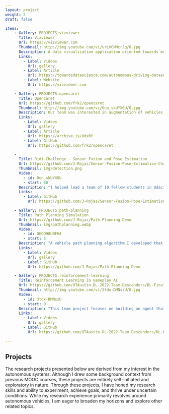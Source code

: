 ```yaml
---
layout: project
weight: 2
draft: false

items:
    - Gallery: PROJECTS:vizviewer
      Title: Vizviewer
      Url: https://vizviewer.com
      Thumbnail: http://img.youtube.com/vi/urLVCNMcrJg/0.jpg
      Description: A data visualization application oriented towards multi-model engineering and scientific datasets. I built this tool using Python, Typescript, Vue with integration with ROS. I have used this during my robotics research for visualizing real time and pre-recorded sensor and algorithm outputs, but have adapted it for other related tasks, including as an extension to Python Notebooks for data science research and customizable dashboards.
      Links:
        - Label: Videos
          Url: gallery
        - Label: Article
          Url: https://towardsdatascience.com/autonomous-driving-dataset-visualization-with-python-and-vizviewer-24ce3d3d11a0
        - Label: Website
          Url: https://vizviewer.com

    - Gallery: PROJECTS:opencaret
      Title: OpenCaret
      Url: https://github.com/frk2/opencaret
      Thumbnail: http://img.youtube.com/vi/Oun_skUYX0U/0.jpg
      Description: Our team was interested in augmentation of vehicles for autonomous vehicle research. Our effort was focused on reverse-engineering the control systems to allow autonomous steering and speed control a vehicle. My major individual contribution was successfully adding support for a new vehicle (Hyundai Sonata) and demonstrating autonomous control using Arduino and ROS along with a sensor suite of cameras, GNSS-RTK, radar. Our team's effort was published in the [New York Times](https://archive.is/UdxRY).
      Links:
        - Label: Videos
          Url: gallery
        - Label: Article
          Url: https://archive.is/UdxRY
        - Label: GitHub
          Url: https://github.com/frk2/opencaret

    -
      Title: Didi-Challenge - Sensor Fusion and Pose Estimation
      Url: https://github.com/J-Rojas/Sensor-Fusion-Pose-Estimation-Challenge
      Thumbnail: img/detection.png
      Video:
        - id: Oun_skUYX0U
        - start: 60
      Description: "I helped lead a team of 10 fellow students in Udacity's autonomous vehicle coursework to develop a sensor fusion algorithm to detect cars and pedestrians using Didi Chuxing's datasets. We trained a convolutional neural net using multi-modal data: camera images, 360 degree and overhead lidar views. We submitted our work into a global competition and our team scored in the top 20 of over 200 teams worldwide."
      Links:
        - Label: GitHub
          Url: https://github.com/J-Rojas/Sensor-Fusion-Pose-Estimation-Challenge

    - Gallery: PROJECTS:path-planning
      Title: Path Planning Simulation
      Url: https://github.com/J-Rojas/Path-Planning-Demo
      Thumbnail: img/pathplanning.webp
      Video:
        - id: OEOO98UNFH4
        - start: 5
      Description: "A vehicle path planning algorithm I developed that searches for viable, safe, and comfortable trajectories for simulated highway driving. The technique use higher-order curve fitting to prioritize comfort and safety by constraining acceleration and jerk during lane changes and speed adjustments and to secondly optimize for speed. The code was written in C++ and the project runs in a randomized highway simulator."
      Links:
        - Label: Videos
          Url: gallery
        - Label: GitHub
          Url: https://github.com/J-Rojas/Path-Planning-Demo

    - Gallery: PROJECTS:reinforcement-learning
      Title: Reinforcement Learning in Gameplay AI
      Url: https://github.com/UTAustin-DL-2022-Team-Descenders/DL-Final-Project
      Thumbnail: http://img.youtube.com/vi/3tdx-DMNszU/0.jpg
      Video:
        - id: 3tdx-DMNszU
        - start: 0
      Description: "This team project focuses on building an agent that learns a policy to play an ice hockey game using explicit in-game state as input. The agent is composed of multiple networks that are trained individually for specific tasks, e.g. acceleration, steering, plan a recovery action. The networks are combined together to create an end-to-end neural network that executes a policy without any hand-coded controllers. Policy gradients are used in training the networks with specific reward functions for each module."
      Links:
        - Label: Videos
          Url: gallery
        - Label: GitHub
          Url: https://github.com/UTAustin-DL-2022-Team-Descenders/DL-Final-Project

---
```


## Projects

The research projects presented below are derived from my interest in the autonomous systems. Although I drew some background context from previous MOOC courses, these projects are entirely self-initiated and exploratory in nature. Through these projects, I have honed my research skills and ability to experiment, achieve goals, and thrive under uncertain conditions. While my research experience primarily revolves around autonomous vehicles, I am eager to broaden my horizons and explore other related topics.